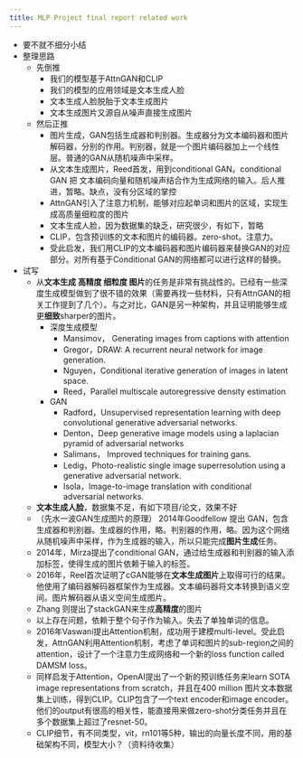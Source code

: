 ```yaml
---
title: MLP Project final report related work
---
```


- 要不就不细分小结
- 整理思路
	- 先倒推
		- 我们的模型基于AttnGAN和CLIP
		- 我们的模型的应用领域是文本生成人脸
		- 文本生成人脸脱胎于文本生成图片
		- 文本生成图片又源自从噪声直接生成图片
	- 然后正推
		- 图片生成，GAN包括生成器和判别器。生成器分为文本编码器和图片解码器，分别的作用。判别器，就是一个图片编码器加上一个线性层。普通的GAN从随机噪声中采样。
		- 从文本生成图片，Reed首发，用到conditional GAN。conditional GAN 把 文本编码向量和随机噪声结合作为生成网络的输入。后人推进，暂略。缺点，没有分区域的掌控
		- AttnGAN引入了注意力机制，能够对应起单词和图片的区域，实现生成高质量细粒度的图片
		- 文本生成人脸，因为数据集的缺乏，研究很少，有如下，暂略
		- CLIP，包含预训练的文本和图片的编码器。zero-shot。注意力。
		- 受此启发，我们用CLIP的文本编码器和图片编码器来替换GAN的对应部分。对所有基于Conditional GAN的网络都可以进行这样的替换。
- 试写
	- 从**文本生成 高精度 细粒度 图片**的任务是非常有挑战性的。已经有一些深度生成模型做到了很不错的效果（需要再找一些材料，只有AttnGAN的相关工作提到了几个）。与之对比，GAN是另一种架构，并且证明能够生成更**细致**sharper的图片。
		- 深度生成模型
			- Mansimov， Generating images from captions with attention
			- Gregor，DRAW: A recurrent neural network for image generation.
			- Nguyen，Conditional iterative generation of images in latent space.
			- Reed，Parallel multiscale autoregressive density estimation
		- GAN
			- Radford，Unsupervised representation learning with deep convolutional generative adversarial networks.
			- Denton，Deep generative image models using a laplacian pyramid of adversarial networks
			- Salimans， Improved techniques for training gans.
			- Ledig，Photo-realistic single image superresolution using a generative adversarial network.
			- Isola，Image-to-image translation with conditional adversarial networks.
	- **文本生成人脸**，数据集不足，有如下项目/论文，效果不好
	- （先水一波GAN生成图片的原理） 2014年Goodfellow 提出 GAN，包含生成器和判别器。生成器的作用，略。判别器的作用，略。因为这个网络从随机噪声中采样，作为生成器的输入，所以只能完成**图片生成**任务。
	- 2014年，Mirza提出了conditional GAN，通过给生成器和判别器的输入添加标签，使得生成的图片依赖于输入的标签。
	- 2016年，Reel首次证明了cGAN能够在**文本生成图片**上取得可行的结果。他使用了编码器解码器框架作为生成器。文本编码器将文本转换到语义空间。图片解码器从语义空间生成图片。
	- Zhang 则提出了stackGAN来生成**高精度**的图片
	- 以上存在问题，依赖于整个句子作为输入。失去了单独单词的信息。
	- 2016年Vaswani提出Attention机制，成功用于建模multi-level。受此启发，AttnGAN利用Attention机制，考虑了单词和图片的sub-region之间的attention，设计了一个注意力生成网络和一个新的loss function called DAMSM loss。
	- 同样启发于Attention，OpenAI提出了一个新的预训练任务来learn SOTA image representations from scratch，并且在400 million 图片文本数据集上训练，得到CLIP。CLIP包含了一个text encoder和image encoder。他们的output有很高的相关性，能直接用来做zero-shot分类任务并且在多个数据集上超过了resnet-50。
	- CLIP细节，有不同类型，vit，rn101等5种，输出的向量长度不同，用的基础架构不同，模型大小？（资料待收集）